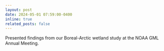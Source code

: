 ```yaml
---
layout: post
date: 2024-05-01 07:59:00-0400
inline: true
related_posts: false
---
```


Presented findings from our Boreal-Arctic wetland study at the NOAA GML Annual Meeting.
